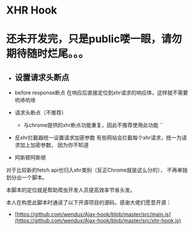 # XHR Hook

# 还未开发完，只是public喽一眼，请勿期待随时烂尾。。。

- 设置请求头断点 
    - 
- before response断点
    在响应后直接定位到xhr请求的响应体，这样就不需要吭哧吭哧
- 请求头断点（不推荐）
    - 与chrome提供的xhr断点功能重复，因此不推荐使用此功能
``
- 反xhr拦截器统一设置请求加密参数 
有些网站会拦截每个xhr请求，统一为请求加上加密参数，
  因为你不知道
  
- 阿斯顿阿斯顿
  

对于比较新的fetch api也归入xhr类别（反正Chrome就是这么分的），
不再单独划分出一个脚本。





    
本脚本的定位就是帮助爬虫开发人员提高效率节省头发。



本人在构思此脚本时通读了以下开源项目的源码，感谢大佬们愿意开源：
- [https://github.com/wendux/Ajax-hook/blob/master/src/main.js](https://github.com/wendux/Ajax-hook/blob/master/src/xhr-hook.js)


